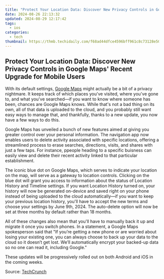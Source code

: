 ```yaml
---
title: "Protect Your Location Data: Discover New Privacy Controls in Google Maps' Recent Upgrade for Mobile Users"
date: 2024-08-26 22:13:32
updated: 2024-08-29 12:17:42
tags:
  - ios
categories:
  - tech
thumbnail: https://thmb.techidaily.com/f68ad44dfce4596bff961c8c73128e503881dbfbd95e5f1787a78426eec3f375.jpg
---
```


## Protect Your Location Data: Discover New Privacy Controls in Google Maps' Recent Upgrade for Mobile Users

With its default settings, [Google Maps](https://techcrunch.com/2023/12/12/google-maps-gets-new-updates-to-give-users-more-control-over-their-information/) might actually be a bit of a privacy nightmare. It keeps track of which places you've visited, where you've gone to, and what you've searched—if you want to know where someone has been, chances are Google Maps knows. While that's not a bad thing on its own, all of that data is uploaded to the cloud, and you probably still want easy ways to manage that, and thankfully, thanks to a new update, you now have a few ways to do this.

 Google Maps has unveiled a bunch of new features aimed at giving you greater control over your personal information. The navigation app now enables users to delete activity associated with specific locations, offering a streamlined process to erase searches, directions, visits, and shares with just a few taps. For instance, ppeople heading to a specific buisness can easily view and delete their recent activity linked to that particular establishment.

 The iconic blue dot on Google Maps, which serves to indicate your location on the map, will serve as a gateway to location controls. Clicking on the blue dot will grant you access to information about the status of Location History and Timeline settings. If you want Location History turned on, your history will now be generated on-device and saved right on your phone instead of being uploaded to the cloud automatically—if you want to keep your previous location history, you'll have to accept the new terms and choose your settings by June 9th, 2024\. The auto-delete option will now be set at three months by default rather than 18 months.

 All of these changes also mean that you'll have to manually back it up and migrate it once you switch phones. In a statement, a Google Maps spokesperson said that "If you’re getting a new phone or are worried about losing your existing one, you can always choose to back up your data to the cloud so it doesn’t get lost. We’ll automatically encrypt your backed-up data so no one can read it, including Google."

 These updates will be progressively rolled out on both Android and iOS in the coming weeks.

 Source: [TechCrunch](https://techcrunch.com/2023/12/12/google-maps-gets-new-updates-to-give-users-more-control-over-their-information/)

<ins class="adsbygoogle"
     style="display:block"
     data-ad-format="autorelaxed"
     data-ad-client="ca-pub-7571918770474297"
     data-ad-slot="1223367746"></ins>



<ins class="adsbygoogle"
     style="display:block"
     data-ad-client="ca-pub-7571918770474297"
     data-ad-slot="8358498916"
     data-ad-format="auto"
     data-full-width-responsive="true"></ins>
